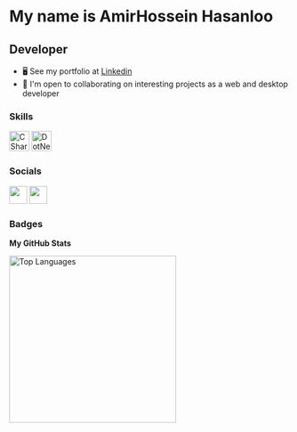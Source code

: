 My name is AmirHossein Hasanloo
===============================

Developer 
-----------------------------

*   🖥️  See my portfolio at [Linkedin](https://www.linkedin.com/in/amirhossein-hasanloo-7a2b93273/)
*   🤝  I'm open to collaborating on interesting projects as a web and desktop developer

### Skills
<p align="left">
<a href="https://docs.microsoft.com/en-us/dotnet/csharp/" target="_blank" rel="noreferrer"><img src="https://raw.githubusercontent.com/danielcranney/readme-generator/main/public/icons/skills/csharp-colored.svg" width="36" height="36" alt="CSharp" /></a>
  <a href="https://docs.microsoft.com/en-us/dotnet/" target="_blank" rel="noreferrer"><img src="https://raw.githubusercontent.com/danielcranney/readme-generator/main/public/icons/skills/dot-net-colored.svg" width="36" height="36" alt="DotNet" /></a>
</p>
      

### Socials

<p align="left">
    <a href="https://github.com/AmirHosseinHasanloo" target="_blank" rel="noreferrer"><img
            src="https://raw.githubusercontent.com/danielcranney/readme-generator/main/public/icons/socials/github-dark.svg"
            width="32" height="32" /></a>
    <a href="https://www.linkedin.com/in/amirhossein-hasanloo-7a2b93273/" target="_blank" rel="noreferrer"><img
            src="https://raw.githubusercontent.com/danielcranney/readme-generator/main/public/icons/socials/linkedin.svg"
            width="32" height="32" /></a>
</p>

### Badges

<b>My GitHub Stats</b>

<a href="https://github.com/AmirHosseinHasanloo" align="left"><img width="300"
        src="https://github-readme-stats.vercel.app/api/top-langs/?username=AmirHosseinHasanloo&langs_count=10&title_color=0891b2&text_color=ffffff&icon_color=0891b2&bg_color=1c1917&hide_border=true&locale=en&custom_title=Top%20%Languages"
        alt="Top Languages" /></a>
